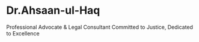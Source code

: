 # Dr.Ahsaan-ul-Haq
Professional Advocate &amp; Legal Consultant Committed to Justice, Dedicated to Excellence
